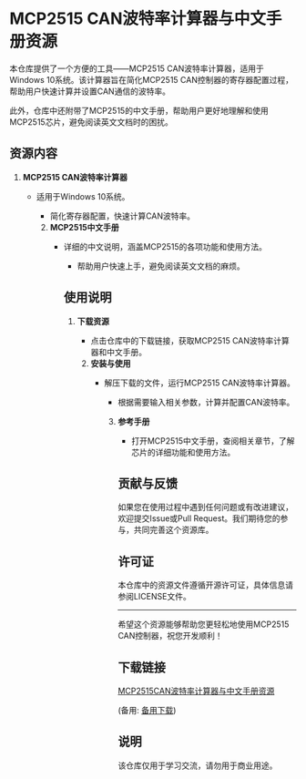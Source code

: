 # MCP2515 CAN波特率计算器与中文手册资源

本仓库提供了一个方便的工具——MCP2515 CAN波特率计算器，适用于Windows 10系统。该计算器旨在简化MCP2515 CAN控制器的寄存器配置过程，帮助用户快速计算并设置CAN通信的波特率。

此外，仓库中还附带了MCP2515的中文手册，帮助用户更好地理解和使用MCP2515芯片，避免阅读英文文档时的困扰。

## 资源内容

1. **MCP2515 CAN波特率计算器**
   - 适用于Windows 10系统。
      - 简化寄存器配置，快速计算CAN波特率。

      2. **MCP2515中文手册**
         - 详细的中文说明，涵盖MCP2515的各项功能和使用方法。
            - 帮助用户快速上手，避免阅读英文文档的麻烦。

            ## 使用说明

            1. **下载资源**
               - 点击仓库中的下载链接，获取MCP2515 CAN波特率计算器和中文手册。

               2. **安装与使用**
                  - 解压下载的文件，运行MCP2515 CAN波特率计算器。
                     - 根据需要输入相关参数，计算并配置CAN波特率。

                     3. **参考手册**
                        - 打开MCP2515中文手册，查阅相关章节，了解芯片的详细功能和使用方法。

                        ## 贡献与反馈

                        如果您在使用过程中遇到任何问题或有改进建议，欢迎提交Issue或Pull Request。我们期待您的参与，共同完善这个资源库。

                        ## 许可证

                        本仓库中的资源文件遵循开源许可证，具体信息请参阅LICENSE文件。

                        ---

                        希望这个资源能够帮助您更轻松地使用MCP2515 CAN控制器，祝您开发顺利！

                        ## 下载链接
                        [MCP2515CAN波特率计算器与中文手册资源](https://pan.quark.cn/s/3a906e1b7976) 

                        (备用: [备用下载](https://pan.baidu.com/s/1gCduYJBkBRB15BtxWxx-mA?pwd=cilp))

                        ## 说明

                        该仓库仅用于学习交流，请勿用于商业用途。
